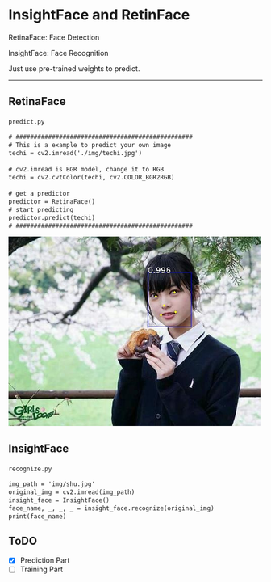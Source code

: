 # InsightFace and RetinFace
RetinaFace: Face Detection

InsightFace: Face Recognition

Just use pre-trained weights to predict.

___
## RetinaFace

`predict.py`

```pyt
# #################################################
# This is a example to predict your own image
techi = cv2.imread('./img/techi.jpg')

# cv2.imread is BGR model, change it to RGB
techi = cv2.cvtColor(techi, cv2.COLOR_BGR2RGB)

# get a predictor
predictor = RetinaFace()
# start predicting
predictor.predict(techi)
# #################################################
```

<img src='retinaface/img/techi_res.jpg'>

## InsightFace

`recognize.py`

```pyth
img_path = 'img/shu.jpg'
original_img = cv2.imread(img_path)
insight_face = InsightFace()
face_name, _, _, _ = insight_face.recognize(original_img)
print(face_name)
```

## ToDO

* [x] Prediction Part
* [ ] Training Part